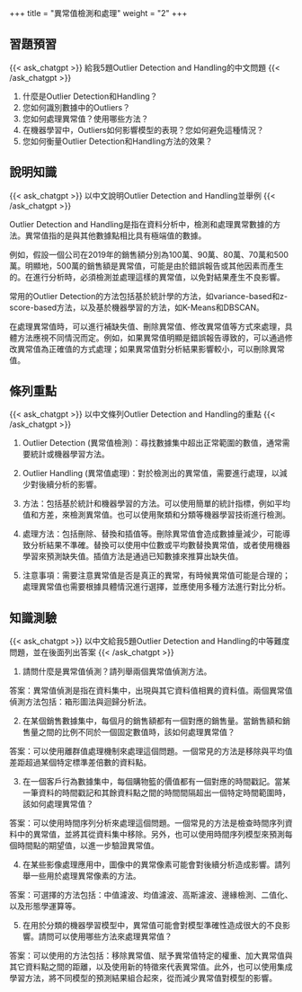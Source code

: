 +++
title = "異常值檢測和處理"
weight = "2"
+++
## 習題預習
{{< ask_chatgpt >}}
給我5題Outlier Detection and Handling的中文問題
{{< /ask_chatgpt >}}

1. 什麼是Outlier Detection和Handling？
2. 您如何識別數據中的Outliers？
3. 您如何處理異常值？使用哪些方法？
4. 在機器學習中，Outliers如何影響模型的表現？您如何避免這種情況？
5. 您如何衡量Outlier Detection和Handling方法的效果？   

## 說明知識
{{< ask_chatgpt >}}
以中文說明Outlier Detection and Handling並舉例
{{< /ask_chatgpt >}}

Outlier Detection and Handling是指在資料分析中，檢測和處理異常數據的方法。異常值指的是與其他數據點相比具有極端值的數據。

例如，假設一個公司在2019年的銷售額分別為100萬、90萬、80萬、70萬和500萬。明顯地，500萬的銷售額是異常值，可能是由於錯誤報告或其他因素而產生的。在進行分析時，必須檢測並處理這樣的異常值，以免對結果產生不良影響。

常用的Outlier Detection的方法包括基於統計學的方法，如variance-based和z-score-based方法，以及基於機器學習的方法，如K-Means和DBSCAN。

在處理異常值時，可以進行補缺失值、刪除異常值、修改異常值等方式來處理，具體方法應視不同情況而定。例如，如果異常值明顯是錯誤報告導致的，可以通過修改異常值為正確值的方式處理；如果異常值對分析結果影響較小，可以刪除異常值。   

## 條列重點
{{< ask_chatgpt >}}
以中文條列Outlier Detection and Handling的重點
{{< /ask_chatgpt >}}

1. Outlier Detection (異常值檢測)：尋找數據集中超出正常範圍的數值，通常需要統計或機器學習方法。

2. Outlier Handling (異常值處理)：對於檢測出的異常值，需要進行處理，以減少對後續分析的影響。

3. 方法：包括基於統計和機器學習的方法。可以使用簡單的統計指標，例如平均值和方差，來檢測異常值。也可以使用聚類和分類等機器學習技術進行檢測。

4. 處理方法：包括刪除、替換和插值等。刪除異常值會造成數據量減少，可能導致分析結果不準確。替換可以使用中位數或平均數替換異常值，或者使用機器學習來預測缺失值。插值方法是通過已知數據來推算出缺失值。

5. 注意事項：需要注意異常值是否是真正的異常，有時候異常值可能是合理的；處理異常值也需要根據具體情況進行選擇，並應使用多種方法進行對比分析。   

## 知識測驗
{{< ask_chatgpt >}}
以中文給我5題Outlier Detection and Handling的中等難度問題，並在後面列出答案
{{< /ask_chatgpt >}}

1. 請問什麼是異常值偵測？請列舉兩個異常值偵測方法。

答案：異常值偵測是指在資料集中，出現與其它資料值相異的資料值。兩個異常值偵測方法包括：箱形圖法與迴歸分析法。

2. 在某個銷售數據集中，每個月的銷售額都有一個對應的銷售量。當銷售額和銷售量之間的比例不同於一個固定數值時，該如何處理異常值？

答案：可以使用離群值處理機制來處理這個問題。一個常見的方法是移除與平均值差距超過某個特定標準差倍數的資料點。

3. 在一個客戶行為數據集中，每個購物籃的價值都有一個對應的時間戳記。當某一筆資料的時間戳記和其餘資料點之間的時間間隔超出一個特定時間範圍時，該如何處理異常值？

答案：可以使用時間序列分析來處理這個問題。一個常見的方法是檢查時間序列資料中的異常值，並將其從資料集中移除。另外，也可以使用時間序列模型來預測每個時間點的期望值，以進一步驗證異常值。

4. 在某些影像處理應用中，圖像中的異常像素可能會對後續分析造成影響。請列舉一些用於處理異常像素的方法。

答案：可選擇的方法包括：中值濾波、均值濾波、高斯濾波、邊緣檢測、二值化、以及形態學運算等。

5. 在用於分類的機器學習模型中，異常值可能會對模型準確性造成很大的不良影響。請問可以使用哪些方法來處理異常值？

答案：可以使用的方法包括：移除異常值、賦予異常值特定的權重、加大異常值與其它資料點之間的距離，以及使用新的特徵來代表異常值。此外，也可以使用集成學習方法，將不同模型的預測結果組合起來，從而減少異常值對模型的影響。   

